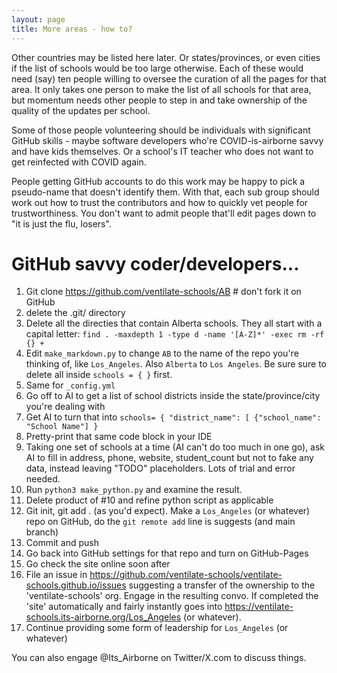 ```yaml
---
layout: page
title: More areas - how to?
---
```


Other countries may be listed here later. Or states/provinces, or even cities if the list of schools would be too large otherwise. Each of these would need (say) ten people willing to oversee the curation of all the pages for that area. It only takes one person to make the list of all schools for that area, but momentum needs other people to step in and take ownership of the quality of the updates per school.

Some of those people volunteering should be individuals with significant GitHub skills - maybe software developers who're COVID-is-airborne savvy and have kids themselves. Or a school's IT teacher who does not want to get reinfected with COVID again. 

People getting GitHub accounts to do this work may be happy to pick a pseudo-name that doesn't identify them. With that, each sub group should work out how to trust the contributors and how to quickly vet people for trustworthiness. You don't want to admit people that'll edit pages down to "it is just the flu, losers".

# GitHub savvy coder/developers...

1. Git clone https://github.com/ventilate-schools/AB # don't fork it on GitHub
2. delete the .git/ directory
3. Delete all the directies that contain Alberta schools. They all start with a capital letter: `find . -maxdepth 1 -type d -name '[A-Z]*' -exec rm -rf {} +`
4. Edit `make_markdown.py` to change `AB` to the name of the repo you're thinking of, like `Los_Angeles`. Also `Alberta` to `Los Angeles`. Be sure sure to delete all inside `schools = { }` first.
5. Same for `_config.yml`
6. Go off to AI to get a list of school districts inside the state/province/city you're dealing with
7. Get AI to turn that into `schools= { "district_name": [ {"school_name": "School Name"] }`
8. Pretty-print that same code block in your IDE
9. Taking one set of schools at a time (AI can't do too much in one go), ask AI to fill in address, phone, website, student_count but not to fake any data, instead leaving "TODO" placeholders. Lots of trial and error needed.
10. Run `python3 make_python.py` and examine the result.
11. Delete product of #10 and refine python script as applicable
12. Git init, git add . (as you'd expect). Make a `Los_Angeles` (or whatever) repo on GitHub, do the `git remote add` line is suggests (and main branch) 
12. Commit and push
13. Go back into GitHub settings for that repo and turn on GitHub-Pages
14. Go check the site online soon after
15. File an issue in https://github.com/ventilate-schools/ventilate-schools.github.io/issues suggesting a transfer of the ownership to the 'ventilate-schools' org. Engage in the resulting convo. If completed the 'site' automatically and fairly instantly goes into https://ventilate-schools.its-airborne.org/Los_Angeles (or whatever). 
16. Continue providing some form of leadership for `Los_Angeles` (or whatever)

You can also engage @Its_Airborne on Twitter/X.com to discuss things. 